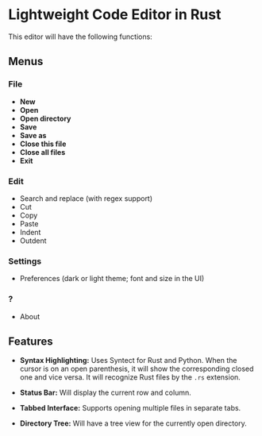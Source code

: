 # Lightweight Code Editor in Rust

This editor will have the following functions:

## Menus

### File

*   **New**
*   **Open**
*   **Open directory**
*   **Save**
*   **Save as**
*   **Close this file**
*   **Close all files**
*   **Exit**

### Edit

*   Search and replace (with regex support)
*   Cut
*   Copy
*   Paste
*   Indent
*   Outdent

### Settings

*   Preferences (dark or light theme; font and size in the UI)

### ?

*   About

## Features

*   **Syntax Highlighting:** Uses Syntect for Rust and Python. When the cursor is on an open parenthesis, it will show the corresponding closed one and vice versa. It will recognize Rust files by the `.rs` extension.

*   **Status Bar:** Will display the current row and column.

*   **Tabbed Interface:** Supports opening multiple files in separate tabs.

*   **Directory Tree:** Will have a tree view for the currently open directory.
